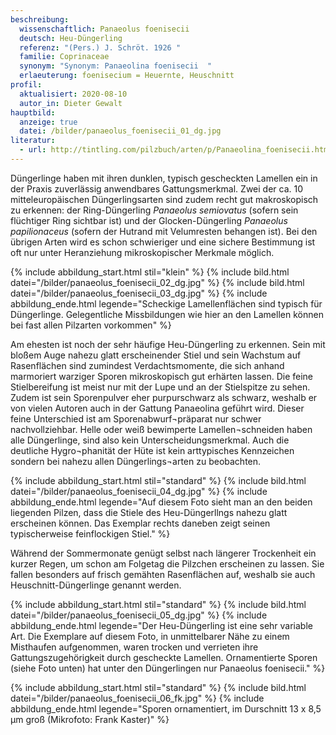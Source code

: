 ```yaml
---
beschreibung:
  wissenschaftlich: Panaeolus foenisecii
  deutsch: Heu-Düngerling
  referenz: "(Pers.) J. Schröt. 1926 "
  familie: Coprinaceae
  synonym: "Synonym: Panaeolina foenisecii  "
  erlaeuterung: foenisecium = Heuernte, Heuschnitt
profil:
  aktualisiert: 2020-08-10
  autor_in: Dieter Gewalt
hauptbild:
  anzeige: true
  datei: /bilder/panaeolus_foenisecii_01_dg.jpg
literatur:
  - url: http://tintling.com/pilzbuch/arten/p/Panaeolina_foenisecii.html
---
```

Düngerlinge haben mit ihren dunklen, typisch gescheckten Lamellen ein in der Praxis zuverlässig anwendbares Gattungsmerkmal. Zwei der ca. 10 mitteleuropäischen Düngerlingsarten sind zudem recht gut makroskopisch zu erkennen: der Ring-Düngerling *Panaeolus semiovatus* (sofern sein flüchtiger Ring sichtbar ist) und der Glocken-Düngerling *Panaeolus papilionaceus* (sofern der Hutrand mit Velumresten behangen ist). Bei den übrigen Arten wird es schon schwieriger und eine sichere Bestimmung ist oft nur unter Heranziehung mikroskopischer Merkmale möglich.

{% include abbildung_start.html stil="klein" %}
{% include bild.html datei="/bilder/panaeolus_foenisecii_02_dg.jpg" %}
{% include bild.html datei="/bilder/panaeolus_foenisecii_03_dg.jpg" %}
{% include abbildung_ende.html legende="Scheckige Lamellenflächen sind typisch für Düngerlinge. Gelegentliche Missbildungen wie hier an den Lamellen können bei fast allen Pilzarten vorkommen" %}

Am ehesten ist noch der sehr häufige Heu-Düngerling zu erkennen. Sein mit bloßem Auge nahezu glatt erscheinender Stiel und sein Wachstum auf Rasenflächen sind zumindest Verdachtsmomente, die sich anhand marmoriert warziger Sporen mikroskopisch gut erhärten lassen. Die feine Stielbereifung ist meist nur mit der Lupe und an der Stielspitze zu sehen. Zudem ist sein Sporenpulver eher purpurschwarz als schwarz, weshalb er von vielen Autoren auch in der Gattung Panaeolina geführt wird. Dieser feine Unterschied ist am Sporenabwurf¬präparat nur schwer nachvollziehbar. Helle oder weiß bewimperte Lamellen¬schneiden haben alle Düngerlinge, sind also kein Unterscheidungsmerkmal. Auch die deutliche Hygro¬phanität der Hüte ist kein arttypisches Kennzeichen sondern bei nahezu allen Düngerlings¬arten zu beobachten.  

{% include abbildung_start.html stil="standard" %}
{% include bild.html datei="/bilder/panaeolus_foenisecii_04_dg.jpg" %}
{% include abbildung_ende.html legende="Auf diesem Foto sieht man an den beiden liegenden Pilzen, dass die Stiele des Heu-Düngerllngs nahezu glatt  erscheinen können. Das Exemplar rechts daneben zeigt seinen typischerweise feinflockigen Stiel." %}

Während der Sommermonate genügt selbst nach längerer Trockenheit ein kurzer Regen, um schon am Folgetag die Pilzchen erscheinen zu lassen. Sie fallen besonders auf frisch gemähten Rasenflächen auf, weshalb sie auch Heuschnitt-Düngerlinge genannt werden.

{% include abbildung_start.html stil="standard" %}
{% include bild.html datei="/bilder/panaeolus_foenisecii_05_dg.jpg" %}
{% include abbildung_ende.html legende="Der Heu-Düngerling ist eine sehr variable Art. Die Exemplare auf diesem Foto, in unmittelbarer Nähe zu einem  Misthaufen aufgenommen, waren trocken und verrieten ihre Gattungszugehörigkeit durch gescheckte Lamellen. Ornamentierte Sporen (siehe Foto unten) hat unter den Düngerlingen nur Panaeolus foenisecii." %}



{% include abbildung_start.html stil="standard" %}
{% include bild.html datei="/bilder/panaeolus_foenisecii_06_fk.jpg" %}
{% include abbildung_ende.html legende="Sporen ornamentiert, im Durschnitt 13 x 8,5 µm groß   (Mikrofoto: Frank Kaster)" %}